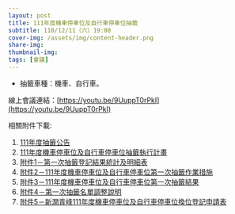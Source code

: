 ```yaml
---
layout: post
title: 111年度機車停車位及自行車停車位抽籤
subtitle: 110/12/11（六）19:00
cover-img: /assets/img/content-header.png
share-img: 
thumbnail-img:
tags: [會議]
---
```


- 抽籤車種：機車、自行車。

線上會議連結：[https://youtu.be/9UuppT0rPkI](https://youtu.be/9UuppT0rPkI)

相關附件下載:

1. [111年度抽籤公告](../assets/post/20211211/111年度抽籤公告.pdf) 
2. [111年度機車停車位及自行車停車位抽籤執行計畫](../assets/post/20211211/111年度機車停車位及自行車停車位抽籤執行計畫.pdf) 
3. [附件1－第一次抽籤登記結果統計及明細表](../assets/post/20211211/附件1－第一次抽籤登記結果統計及明細表.pdf) 
4. [附件2－111年度機車停車位及自行車停車位第一次抽籤作業措施](../assets/post/20211211/附件2－111年度機車停車位及自行車停車位第一次抽籤作業措施.pdf) 
5. [附件3－111年度機車停車位及自行車停車位第一次抽籤結果](../assets/post/20211211/附件3－111年度機車停車位及自行車停車位第一次抽籤結果.pdf) 
6. [附件4－第一次抽籤名單調整說明](../assets/post/20211211/附件4－第一次抽籤名單調整說明.pdf) 
7. [附件5－新潤青峰111年度機車停車位及自行車停車位換位登記申請表](../assets/post/20211211/附件5－新潤青峰111年度機車停車位及自行車停車位換位登記申請表.pdf) 
